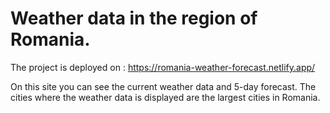 # Weather data in the region of Romania.
The project is deployed on : https://romania-weather-forecast.netlify.app/

  On this site you can see the current weather data and 5-day forecast.
The cities where the weather data is displayed are the largest cities in Romania.
